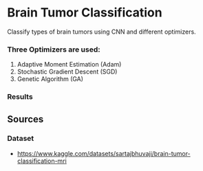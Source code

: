 # Brain Tumor Classification 
Classify types of brain tumors using CNN and different optimizers. 
### Three Optimizers are used:
1. Adaptive Moment Estimation (Adam)
2. Stochastic Gradient Descent (SGD)
3. Genetic Algorithm (GA)
### Results 

## Sources
### Dataset
- https://www.kaggle.com/datasets/sartajbhuvaji/brain-tumor-classification-mri
